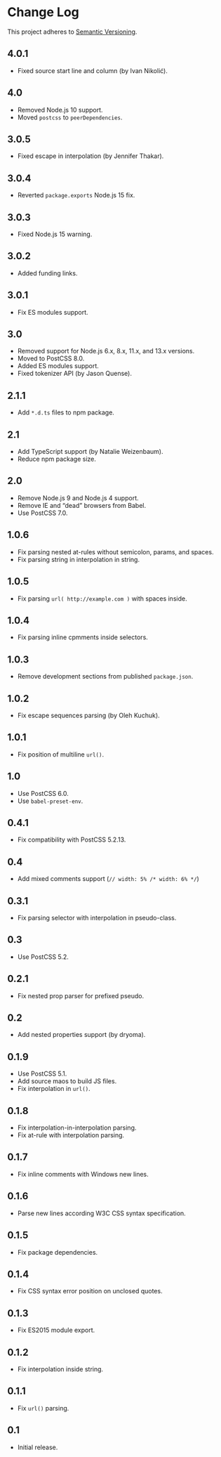# Change Log
This project adheres to [Semantic Versioning](http://semver.org/).

## 4.0.1
* Fixed source start line and column (by Ivan Nikolić).

## 4.0
* Removed Node.js 10 support.
* Moved `postcss` to `peerDependencies`.

## 3.0.5
* Fixed escape in interpolation (by Jennifer Thakar).

## 3.0.4
* Reverted `package.exports` Node.js 15 fix.

## 3.0.3
* Fixed Node.js 15 warning.

## 3.0.2
* Added funding links.

## 3.0.1
* Fix ES modules support.

## 3.0
* Removed support for Node.js 6.x, 8.x, 11.x, and 13.x versions.
* Moved to PostCSS 8.0.
* Added ES modules support.
* Fixed tokenizer API (by Jason Quense).

## 2.1.1
* Add `*.d.ts` files to npm package.

## 2.1
* Add TypeScript support (by Natalie Weizenbaum).
* Reduce npm package size.

## 2.0
* Remove Node.js 9 and Node.js 4 support.
* Remove IE and “dead” browsers from Babel.
* Use PostCSS 7.0.

## 1.0.6
* Fix parsing nested at-rules without semicolon, params, and spaces.
* Fix parsing string in interpolation in string.

## 1.0.5
* Fix parsing `url( http://example.com )` with spaces inside.

## 1.0.4
* Fix parsing inline cpmments inside selectors.

## 1.0.3
* Remove development sections from published `package.json`.

## 1.0.2
* Fix escape sequences parsing (by Oleh Kuchuk).

## 1.0.1
* Fix position of multiline `url()`.

## 1.0
* Use PostCSS 6.0.
* Use `babel-preset-env`.

## 0.4.1
* Fix compatibility with PostCSS 5.2.13.

## 0.4
* Add mixed comments support (`// width: 5% /* width: 6% */`)

## 0.3.1
* Fix parsing selector with interpolation in pseudo-class.

## 0.3
* Use PostCSS 5.2.

## 0.2.1
* Fix nested prop parser for prefixed pseudo.

## 0.2
* Add nested properties support (by dryoma).

## 0.1.9
* Use PostCSS 5.1.
* Add source maos to build JS files.
* Fix interpolation in `url()`.

## 0.1.8
* Fix interpolation-in-interpolation parsing.
* Fix at-rule with interpolation parsing.

## 0.1.7
* Fix inline comments with Windows new lines.

## 0.1.6
* Parse new lines according W3C CSS syntax specification.

## 0.1.5
* Fix package dependencies.

## 0.1.4
* Fix CSS syntax error position on unclosed quotes.

## 0.1.3
* Fix ES2015 module export.

## 0.1.2
* Fix interpolation inside string.

## 0.1.1
* Fix `url()` parsing.

## 0.1
* Initial release.
